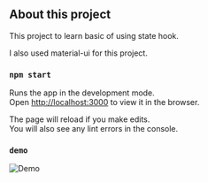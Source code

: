 ## About this project

This project to learn basic of using state hook.

I also used material-ui for this project.


### `npm start`

Runs the app in the development mode.<br />
Open [http://localhost:3000](http://localhost:3000) to view it in the browser.

The page will reload if you make edits.<br />
You will also see any lint errors in the console.


### `demo`


![Demo](https://raw.githubusercontent.com/jendhordejan/LikeCounter-Time-to-learn-state-Hooks/master/demo/learnHooks.gif)

